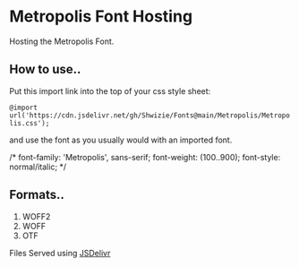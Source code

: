 # Metropolis Font Hosting
Hosting the Metropolis Font.

## How to use..

Put this import link into the top of your css style sheet:

```@import url('https://cdn.jsdelivr.net/gh/Shwizie/Fonts@main/Metropolis/Metropolis.css');```

and use the font as you usually would with an imported font.

/*
font-family: 'Metropolis', sans-serif;
font-weight: (100..900);
font-style: normal/italic;
*/

## Formats..
1. WOFF2
2. WOFF
3. OTF

Files Served using [JSDelivr](https://www.jsdelivr.com/)
